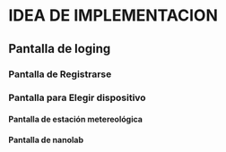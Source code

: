 # IDEA DE IMPLEMENTACION
## Pantalla de loging
### Pantalla de Registrarse
### Pantalla para Elegir dispositivo
#### Pantalla de estación metereológica
#### Pantalla de nanolab
